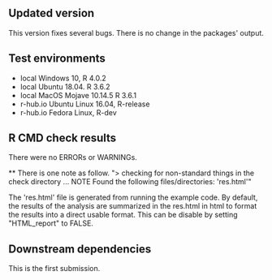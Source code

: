 ## Updated version
This version fixes several bugs. There is no change in the packages' output.

## Test environments
* local Windows 10, R 4.0.2
* local Ubuntu 18.04. R 3.6.2
* local MacOS Mojave 10.14.5 R 3.6.1
* r-hub.io Ubuntu Linux 16.04, R-release
* r-hub.io Fedora Linux, R-dev

## R CMD check results
There were no ERRORs or WARNINGs. 

** There is one note as follow.
"> checking for non-standard things in the check directory ... NOTE
  Found the following files/directories:
    'res.html'"

The 'res.html' file is generated from running the example code. By default, the results of the analysis are summarized in the res.html in html to format the results into a direct usable format. This can be disable by setting "HTML_report" to FALSE.

## Downstream dependencies
This is the first submission.
